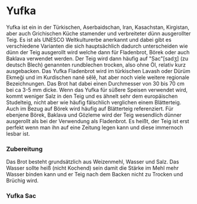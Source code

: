 # Yufka

Yufka ist ein in der Türkischen, Aserbaidschan, Iran, Kasachstan, Kirgistan, aber auch Grichischen Küche stamender und verbreiteter dünn ausgerollter Teig. Es ist als UNESCO Weltkulturerbe anerkannt und dabei gibt es verschiedene Varianten die sich hauptsächlich dadurch unterscheiden wie dünn der Teig ausgerollt wird welche dann für Fladenbrot, Börek oder auch Baklava verwendet werden. Der Teig wird dann häufig auf "Sac"[sadʒ] (zu deutsch Blech) genannten rundblechen trocken, also ohne Öl, relativ kurz ausgebacken.
Das Yufka Fladenbrot wird im türkischen Lavash oder Dürüm Ekmeği und im Kurdischen nanê sêlê, hat aber noch viele weitere regionale Bezeichnungen. Das Brot hat dabei einen Durchmesser von 30 bis 70 cm bei ca 3-5 mm dicke.
Wenn das Yufka für süßere Speisen verwendet wird, kommt weniger Salz in den Teig und es ähnelt sehr dem europäischen Studelteig, nicht aber wie häufig fälschlich verglichen einem Blätterteig. Auch im Bezug auf Börek wird häufig auf Blätterteig referenziert. Für ebenjene Börek, Baklava und Gözleme wird der Teig wesendlich dünner ausgerollt als bei der Verwendung als Fladenbrot. Es heißt, der Teig ist erst perfekt wenn man ihn auf eine Zeitung legen kann und diese immernoch lesbar ist.

### Zubereitung

Das Brot besteht grundsätzlich aus Weizenmehl, Wasser und Salz. Das Wasser sollte heiß (nicht Kochend) sein damit die Stärke im Mehl mehr Wasser binden kann und er Teig nach dem Backen nicht zu Trocken und Brüchig wird.




### Yufka Sac
